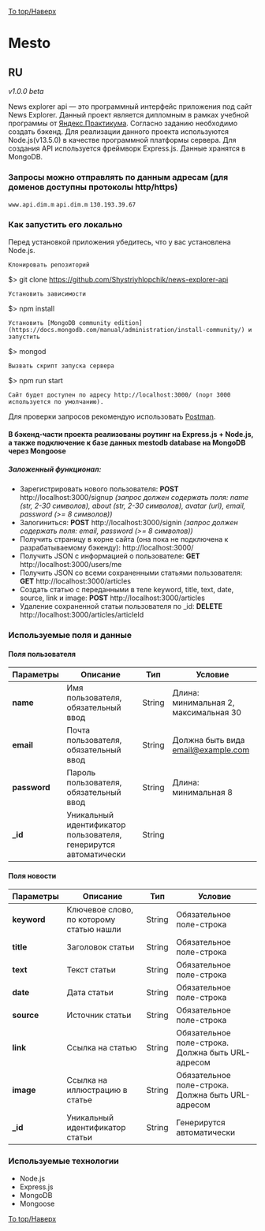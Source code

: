 [To top/Наверх](#Mesto)

# Mesto
## RU

_v1.0.0 beta_

News explorer api &mdash; это программный интерфейс приложения под сайт News Explorer. Данный проект является дипломным в рамках учебной программы от [Яндекс.Практикума](https://praktikum.yandex.ru/profile/web-developer/). 
Согласно заданию необходимо создать бэкенд. Для реализации данного проекта используются Node.js(v13.5.0) в качестве программной платформы сервера. Для создания API используется фреймворк Express.js. Данные хранятся в MongoDB.

### Запросы можно отправлять по данным адресам (для доменов доступны протоколы http/https)
`www.api.dim.m`
`api.dim.m`
`130.193.39.67`

### Как запустить его локально
Перед установкой приложения убедитесь, что у вас установлена Node.js.

    Клонировать репозиторий

$> git clone https://github.com/Shystriyhlopchik/news-explorer-api

    Установить зависимости

$> npm install

    Установить [MongoDB community edition](https://docs.mongodb.com/manual/administration/install-community/) и запустить

$> mongod

    Вызвать скрипт запуска сервера

$> npm run start

    Сайт будет доступен по адресу http://localhost:3000/ (порт 3000 используется по умолчанию).

Для проверки запросов рекомендую использовать [Postman](https://www.postman.com/).
   
#### В бэкенд-части проекта реализованы роутинг на Express.js + Node.js, а также подключение к базе данных mestodb database на MongoDB через Mongoose
##### Заложенный функционал:

+ Зарегистрировать нового пользователя: **POST** http://localhost:3000/signup *(запрос должен содержать поля: name (str, 2-30 символов), about (str, 2-30 символов), avatar (url), email, password (>= 8 символов))*
+ Залогиниться: **POST** http://localhost:3000/signin *(запрос должен содержать поля: email, password (>= 8 символов))*
+ Получить страницу в корне сайта (она пока не подключена к разрабатываемому бэкенду): http://localhost:3000/
+ Получить JSON с информацией о пользователе: **GET** http://localhost:3000/users/me
+ Получить JSON со всеми сохраненными статьями пользователя: **GET** http://localhost:3000/articles
+ Создать статью с переданными в теле  keyword, title, text, date, source, link и image: **POST** http://localhost:3000/articles
+ Удаление сохраненной статьи пользователя по _id: **DELETE** http://localhost:3000/articles/articleId

### Используемые поля и данные 

#### Поля пользователя
| Параметры | Описание | Тип | Условие |
| ------------- | ------------- | ------------- | ------------- |
| **name** | Имя пользователя, обязательный ввод | String | Длина: минимальная 2, максимальная 30 | 
| **email** | Почта пользователя, обязательный ввод | String | Должна быть вида email@example.com | 
| **password** | Пароль пользователя, обязательный ввод | String | Длина: минимальная 8 |
| **_id** | Уникальный идентификатор пользователя, генерирутся автоматически | String |

#### Поля новости
| Параметры | Описание | Тип | Условие |
| ------------- | ------------- | ------------- | ------------- |
| **keyword** | Ключевое слово, по которому статью нашли | String | Обязательное поле-строка |
| **title** | Заголовок статьи | String | Обязательное поле-строка |
| **text** | Текст статьи | String | Обязательное поле-строка
| **date** | Дата статьи | String | Обязательное поле-строка
| **source** | Источник статьи | String | Обязательное поле-строка
| **link** | Ссылка на статью | String | Обязательное поле-строка. Должна быть URL-адресом
| **image** | Ссылка на иллюстрацию в статье | String | Обязательное поле-строка. Должна быть URL-адресом
| **_id** | Уникальный идентификатор статьи | String | Генерирутся автоматически 

### Используемые технологии
+ Node.js
+ Express.js
+ MongoDB
+ Mongoose


[To top/Наверх](#Mesto)
